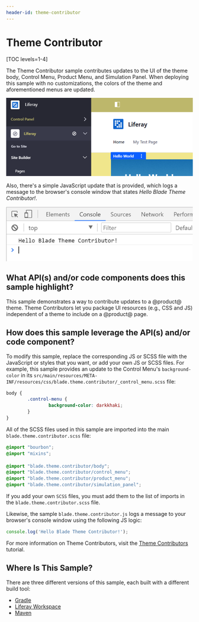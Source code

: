 ```yaml
---
header-id: theme-contributor
---
```


# Theme Contributor

[TOC levels=1-4]

The Theme Contributor sample contributes updates to the UI of the theme
body, Control Menu, Product Menu, and Simulation Panel. When deploying this
sample with no customizations, the colors of the theme and aforementioned menus
are updated.

![Figure 1: Your @product@ pages and menu fonts now have a yellow tint.](../../../images/theme-contributor-yellow.png)

Also, there's a simple JavaScript update that is provided, which logs a message
to the browser's console window that states *Hello Blade Theme Contributor!*.

![Figure 2: The message is printed to your browser's console window using JavaScript.](../../../images/theme-contributor-console-output.png)

## What API(s) and/or code components does this sample highlight?

This sample demonstrates a way to contribute updates to a @product@ theme. Theme
Contributors let you package UI resources (e.g., CSS and JS) independent of a
theme to include on a @product@ page.

## How does this sample leverage the API(s) and/or code component?

To modify this sample, replace the corresponding JS or SCSS file with the
JavaScript or styles that you want, or add your own JS or SCSS files. For
example, this sample provides an update to the Control Menu's `background-color`
in its
`src/main/resources/META-INF/resources/css/blade.theme.contributor/_control_menu.scss`
file:

```css
body {
        .control-menu {
                background-color: darkkhaki;
        }
}
```

All of the SCSS files used in this sample are imported into the main
`blade.theme.contributor.scss` file:

```css
@import "bourbon";
@import "mixins";

@import "blade.theme.contributor/body";
@import "blade.theme.contributor/control_menu";
@import "blade.theme.contributor/product_menu";
@import "blade.theme.contributor/simulation_panel";
```

If you add your own `SCSS` files, you must add them to the list of imports in 
the `blade.theme.contributor.scss` file.

Likewise, the sample `blade.theme.contributor.js` logs a message to your
browser's console window using the following JS logic:

```js
console.log('Hello Blade Theme Contributor!');
```

For more information on Theme Contributors, visit the
[Theme Contributors](/docs/7-2/frameworks/-/knowledge_base/f/packaging-independent-ui-resources-for-your-site)
tutorial.

## Where Is This Sample?

There are three different versions of this sample, each built with a different
build tool:

- [Gradle](https://github.com/liferay/liferay-blade-samples/tree/7.2/gradle/themes/theme-contributor)
- [Liferay Workspace](https://github.com/liferay/liferay-blade-samples/tree/7.2/liferay-workspace/themes/theme-contributor)
- [Maven](https://github.com/liferay/liferay-blade-samples/tree/7.2/maven/themes/theme-contributor)
